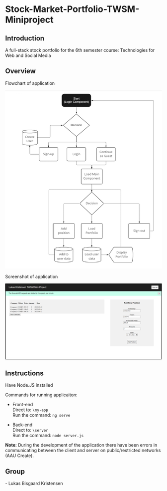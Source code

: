 # Stock-Market-Portfolio-TWSM-Miniproject
<h2>Introduction</h2>
A full-stack stock portfolio for the 6th semester course: Technologies for Web and Social Media


<h2>Overview</h2>
Flowchart of application

![](flowchart.png)

Screenshot of application

![](application_screenshot.png)


<h2>Instructions</h2>

Have Node.JS installed

Commands for running applicaiton:
- Front-end<br>
Direct to: ``\my-app``<br>
Run the command: ``ng serve``

- Back-end<br>
Direct to: ``\server``<br>
Run the command: ``node server.js``

**Note:** During the development of the application there have been errors in communicating between the client and server on public/restricted networks (AAU Create).


<h2>Group</h2>
- Lukas Bisgaard Kristensen

